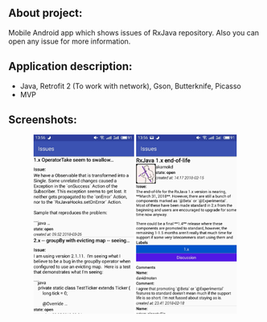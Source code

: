 ## About project:
Mobile Android app which shows issues of RxJava repository. Also you can open any issue for more information.

## Application description:
*  Java, Retrofit 2 (To work with network), Gson, Butterknife, Picasso
*  MVP
 
## Screenshots:

<p align="center">
  <img src="/screenshot_1.jpg" width="200"/>
  <img src="/screenshot_2.jpg" width="200"/>
  <img src="/screenshot_3.jpg" widht="400'/>
</p>
